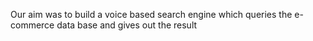 Our aim was to build a voice based search engine which queries the e-commerce data base and gives out the result
